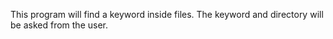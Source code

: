 This program will find a keyword inside files.
The keyword and directory will be asked from the user.
